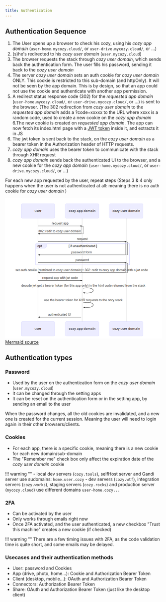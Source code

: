```yaml
---
title: Authentication
---
```


## Authentication Sequence

1. The User opens up a browser to check his cozy, using his *cozy app domain* (`user-home.mycozy.cloud/`, or `user-drive.mycozy.cloud/`, or ...)
2. (s)he's redirected to his *cozy user domain* (`user.mycozy.cloud`)
3. The browser requests the stack through *cozy user domain*, which sends back the authentication form. The user fills his password, sending it back to the  *cozy user domain*
4. The server *cozy user domain* sets an auth cookie for *cozy user domain* ONLY. This cookie is restricted to this sub-domain (and httpOnly). It will not be seen by the app domain. This is by design, so that an app could not use the cookie and authenticate with another app permission.
5. A redirect status response code (302) for the *requested app domain* (`user-home.mycozy.cloud/`, or `user-drive.mycozy.cloud/`, or ...) is sent to the browser. (The 302 redirection from *cozy user domain* to the *requested app domain* adds a ?code=xxxxx to the URL where xxxx is a random code, used to create a new cookie on the *cozy app domain*
6.The new cookie is created on *requested app domain*. The app can now fetch its index.html page with a [JWT token](https://jwt.io/) inside it, and extracts it in JS
7. The jwt token is sent back to the stack, on the *cozy user domain* as a bearer token in the Authorization header of HTTP requests.
8. *cozy app domain* uses the bearer token to communicate with the stack through XHR request
9. *cozy app domain* sends back the authenticated UI to the browser, and a new cookie for the *cozy app domain* (`user-home.mycozy.cloud/`, or `user-drive.mycozy.cloud/`, or ...)

For each new app requested by the user, repeat steps
(Steps 3 & 4 only happens when the user is not authenticated at all: meaning there is no auth cookie for *cozy user domain* )

![Architecture](../img/dev/auth.png)
[Mermaid source](../img/dev/auth_source.mmdc)


## Authentication types

### Password

- Used by the user on the authentication form on the *cozy user domain* (`user.mycozy.cloud`)
- It can be changed through the setting apps
- It can be reset on the authentication form or in the setting app, by sending an email to the user

When the password changes, all the old cookies are invalidated, and a new one is created for the current session. Meaning the user will need to login again in their other browsers/clients.

### Cookies

- For each app, there is a specific cookie, meaning there is a new cookie for each new domain/sub-domain
- The "Remember me" check box only affect the expiration date of the *cozy user domain* cookie

 !!! warning ""
     - local dev servers (`cozy.tools`), selfHost server and Gandi server use sudomains: `home.user.cozy`
     - dev servers (`cozy.wtf`), integration servers (`cozy.works`), staging servers (`cozy.rocks`) and production server (`mycozy.cloud`) use different domains `user-home.cozy...`

### 2FA

- Can be activated by the user
- Only works through emails right now
- Once 2FA activated, and the user authenticated, a new checkbox "Trust this machine" creates a new cookie (if checked)

 !!! warning ""
     There are a few timing issues with 2FA, as the code validation time is quite short, and some emails may be delayed.

### Usecases and their authentication methods

- User: password and Cookies
- App (drive, photo, home...): Cookie and Authorization Bearer Token
- Client (desktop, mobile...): OAuth and Authorization Bearer Token
- Connectors: Authorization Bearer Token
- Share: OAuth and Authorization Bearer Token (just like the desktop client)
